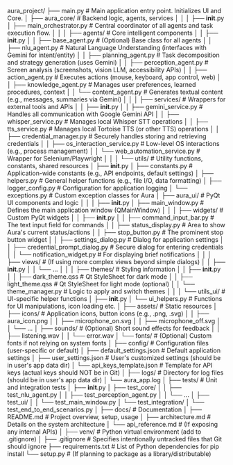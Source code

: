 aura_project/
├── main.py                     # Main application entry point. Initializes UI and Core.
│
├── aura_core/                  # Backend logic, agents, services
│   │
│   ├── __init__.py
│   ├── main_orchestrator.py    # Central coordinator of all agents and task execution flow.
│   │
│   ├── agents/                 # Core intelligent components
│   │   ├── __init__.py
│   │   ├── base_agent.py       # (Optional) Base class for all agents
│   │   ├── nlu_agent.py        # Natural Language Understanding (interfaces with Gemini for intent/entity)
│   │   ├── planning_agent.py   # Task decomposition and strategy generation (uses Gemini)
│   │   ├── perception_agent.py # Screen analysis (screenshots, vision LLM, accessibility APIs)
│   │   ├── action_agent.py     # Executes actions (mouse, keyboard, app control, web)
│   │   ├── knowledge_agent.py  # Manages user preferences, learned procedures, context
│   │   └── content_agent.py    # Generates textual content (e.g., messages, summaries via Gemini)
│   │
│   ├── services/               # Wrappers for external tools and APIs
│   │   ├── __init__.py
│   │   ├── gemini_service.py   # Handles all communication with Google Gemini API
│   │   ├── whisper_service.py  # Manages local Whisper STT operations
│   │   ├── tts_service.py      # Manages local Tortoise TTS (or other TTS) operations
│   │   ├── credential_manager.py # Securely handles storing and retrieving credentials
│   │   ├── os_interaction_service.py # Low-level OS interactions (e.g., process management)
│   │   └── web_automation_service.py # Wrapper for Selenium/Playwright
│   │
│   └── utils/                  # Utility functions, constants, shared resources
│       ├── __init__.py
│       ├── constants.py        # Application-wide constants (e.g., API endpoints, default settings)
│       ├── helpers.py          # General helper functions (e.g., file I/O, data formatting)
│       ├── logger_config.py    # Configuration for application logging
│       └── exceptions.py       # Custom exception classes for Aura
│
├── aura_ui/                    # PyQt UI components and logic
│   │
│   ├── __init__.py
│   ├── main_window.py          # Defines the main application window (QMainWindow)
│   │
│   ├── widgets/                # Custom PyQt widgets
│   │   ├── __init__.py
│   │   ├── command_input_bar.py # The text input field for commands
│   │   ├── status_display.py   # Area to show Aura's current status/actions
│   │   ├── stop_button.py      # The prominent stop button widget
│   │   ├── settings_dialog.py  # Dialog for application settings
│   │   ├── credential_prompt_dialog.py # Secure dialog for entering credentials
│   │   └── notification_widget.py # For displaying brief notifications
│   │
│   ├── views/                  # (If using more complex views beyond simple dialogs)
│   │   ├── __init__.py
│   │   └── ...
│   │
│   ├── themes/                 # Styling information
│   │   ├── __init__.py
│   │   ├── dark_theme.qss      # Qt StyleSheet for dark mode
│   │   ├── light_theme.qss     # Qt StyleSheet for light mode (optional)
│   │   └── theme_manager.py    # Logic to apply and switch themes
│   │
│   └── utils_ui/               # UI-specific helper functions
│       ├── __init__.py
│       └── ui_helpers.py       # Functions for UI manipulations, icon loading etc.
│
├── assets/                     # Static resources
│   ├── icons/                  # Application icons, button icons (e.g., .png, .svg)
│   │   ├── aura_icon.png
│   │   ├── microphone_on.svg
│   │   ├── microphone_off.svg
│   │   └── ...
│   ├── sounds/                 # (Optional) Short sound effects for feedback
│   │   ├── listening.wav
│   │   └── error.wav
│   └── fonts/                  # (Optional) Custom fonts if not relying on system fonts
│
├── config/                     # Configuration files (user-specific or default)
│   ├── default_settings.json   # Default application settings
│   ├── user_settings.json      # User's customized settings (should be in user's app data dir)
│   └── api_keys_template.json  # Template for API keys (actual keys should NOT be in Git)
│
├── logs/                       # Directory for log files (should be in user's app data dir)
│   └── aura_app.log
│
├── tests/                      # Unit and integration tests
│   ├── __init__.py
│   ├── test_core/
│   │   ├── test_nlu_agent.py
│   │   ├── test_perception_agent.py
│   │   └── ...
│   ├── test_ui/
│   │   └── test_main_window.py
│   └── test_integration/
│       └── test_end_to_end_scenarios.py
│
├── docs/                       # Documentation
│   ├── README.md               # Project overview, setup, usage
│   ├── architecture.md         # Details on the system architecture
│   └── api_reference.md        # (If exposing any internal APIs)
│
├── venv/                       # Python virtual environment (add to .gitignore)
│
├── .gitignore                  # Specifies intentionally untracked files that Git should ignore
├── requirements.txt            # List of Python dependencies for pip install
└── setup.py                    # (If planning to package as a library/distributable)